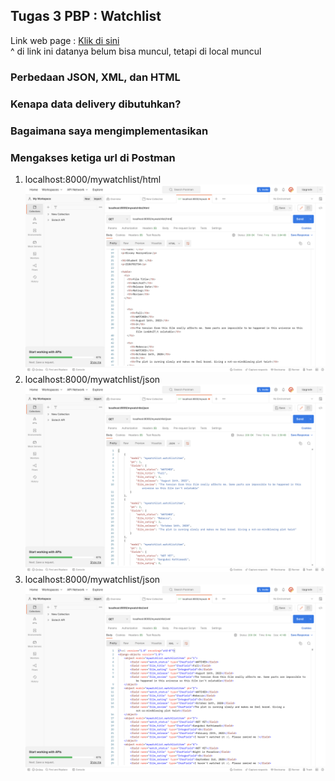## Tugas 3 PBP : Watchlist
Link web page : [Klik di sini](https://labdivany.herokuapp.com/mywatchlist/)<br>
^ di link ini datanya belum bisa muncul, tetapi di local muncul

### Perbedaan JSON, XML, dan HTML

### Kenapa data delivery dibutuhkan?

### Bagaimana saya mengimplementasikan 

### Mengakses ketiga url di Postman
1. localhost:8000/mywatchlist/html
![Screenshoot Postman HTML](/assets/image/PostmanHTMLDivany.png)
2. localhost:8000/mywatchlist/json
![Screenshoot Postman JSON](/assets/image/PostmanJSONDivany.png)
3. localhost:8000/mywatchlist/json
![Screenshoot Postman XML](/assets/image/PostmanXMLDivany.png)